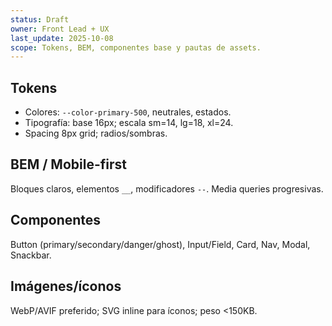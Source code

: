 ```yaml
---
status: Draft
owner: Front Lead + UX
last_update: 2025-10-08
scope: Tokens, BEM, componentes base y pautas de assets.
---
```


## Tokens
- Colores: `--color-primary-500`, neutrales, estados.
- Tipografía: base 16px; escala sm=14, lg=18, xl=24.
- Spacing 8px grid; radios/sombras.

## BEM / Mobile-first
Bloques claros, elementos `__`, modificadores `--`. Media queries progresivas.

## Componentes
Button (primary/secondary/danger/ghost), Input/Field, Card, Nav, Modal, Snackbar.

## Imágenes/íconos
WebP/AVIF preferido; SVG inline para íconos; peso <150KB.
